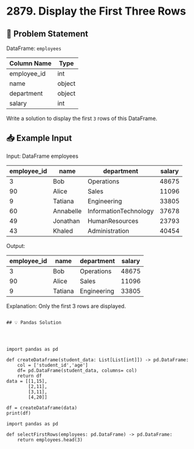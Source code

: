 # 2879. Display the First Three Rows

## 📝 Problem Statement

DataFrame: `employees`

| Column Name | Type   |
|-------------|--------|
| employee_id | int    |
| name        | object |
| department  | object |
| salary      | int    |

Write a solution to display the first `3` rows of this DataFrame.

## 📥 Example Input

Input:
DataFrame employees

| employee_id | name      | department            | salary |
|-------------|-----------|-----------------------|--------|
| 3           | Bob       | Operations            | 48675  |
| 90          | Alice     | Sales                 | 11096  |
| 9           | Tatiana   | Engineering           | 33805  |
| 60          | Annabelle | InformationTechnology | 37678  |
| 49          | Jonathan  | HumanResources        | 23793  |
| 43          | Khaled    | Administration        | 40454  |

Output:

| employee_id | name    | department  | salary |
|-------------|---------|-------------|--------|
| 3           | Bob     | Operations  | 48675  |
| 90          | Alice   | Sales       | 11096  |
| 9           | Tatiana | Engineering | 33805  |

Explanation: 
Only the first 3 rows are displayed.

```

## 💡 Pandas Solution




import pandas as pd

def createDataframe(student_data: List[List[int]]) -> pd.DataFrame:
    col = ['student_id','age']
    df= pd.DataFrame(student_data, columns= col)
    return df
data = [[1,15],
        [2,11],
        [3,11],
        [4,20]]
        
df = createDataframe(data)
print(df)

import pandas as pd

def selectFirstRows(employees: pd.DataFrame) -> pd.DataFrame:
    return employees.head(3)
